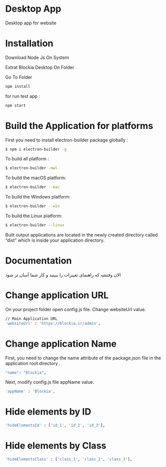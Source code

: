 # Desktop App
Desktop app for website

# Installation
Download Node Js On System

Extrat Blockia Desktop On Folder

Go To Folder
```bash
npm install
```
 for run test app :
 ```bash
npm start
```

# Build the Application for platforms
First you need to install electron-builder package globally :
```bash
$ npm i electron-builder -g
```
To build all platform :
```bash
$ electron-builder -mwl
```
To build the macOS platform:
```bash
$ electron-builder --mac
```
To build the Windows platform:
```bash
$ electron-builder --win
```
To build the Linux platform:
```bash
$ electron-builder --linux
```

Built output applications are located in the newly created directory called “dist” which is inside your application directory.

# Documentation
الان وقتشه که راهنمای تغییرات را ببینید و کار شما آسان تر شود

# Change application URL
On your project folder open config.js file. Change websiteUrl value.
```bash
// Main Application URL
'websiteUrl' : 'https://blockia.ir/admin',
```

# Change application Name
First, you need to change the name attribute of the package.json file in the application root directory .
```bash
"name": "Blockia",
```
Next, modify config.js file appName value.
```bash
'appName' : 'Blockia',
```

# Hide elements by ID
```bash
'hideElementsId' : ['id_1', 'id_2', 'id_3'],
```

# Hide elements by Class
```bash
'hideElementsClass' : ['class_1', 'class_2', 'class_3'],
```
